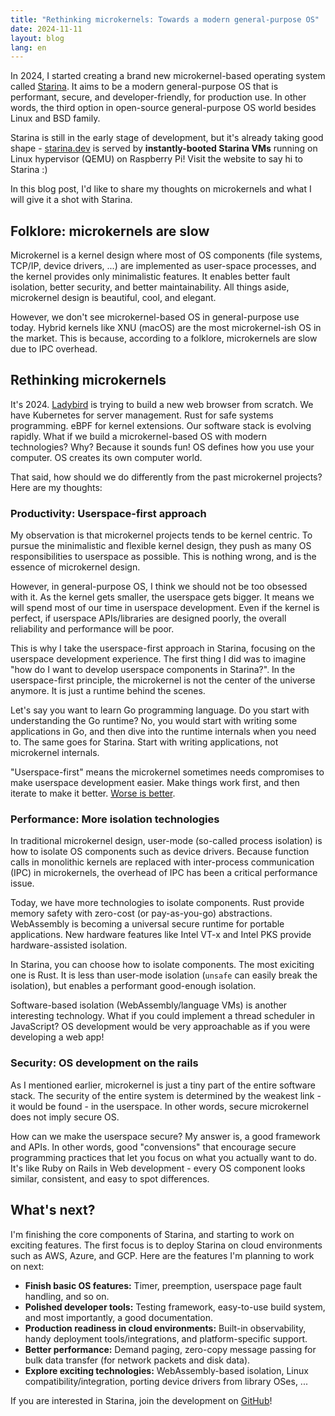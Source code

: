 ```yaml
---
title: "Rethinking microkernels: Towards a modern general-purpose OS"
date: 2024-11-11
layout: blog
lang: en
---
```


In 2024, I started creating a brand new microkernel-based operating system called [Starina](https://starina.dev). It aims to be a modern general-purpose OS that is performant, secure, and developer-friendly, for production use. In other words, the third option in open-source general-purpose OS world besides Linux and BSD family.

Starina is still in the early stage of development, but it's already taking good shape - [starina.dev](https://starina.dev) is served by **instantly-booted Starina VMs** running on Linux hypervisor (QEMU) on Raspberry Pi! Visit the website to say hi to Starina :)

In this blog post, I'd like to share my thoughts on microkernels and what I will give it a shot with Starina.

## Folklore: microkernels are slow

Microkernel is a kernel design where most of OS components (file systems, TCP/IP, device drivers, ...) are implemented as user-space processes, and the kernel provides only minimalistic features. It enables better fault isolation, better security, and better maintainability. All things aside, microkernel design is beautiful, cool, and elegant.

However, we don't see microkernel-based OS in general-purpose use today. Hybrid kernels like XNU (macOS) are the most microkernel-ish OS in the market. This is because, according to a folklore, microkernels are slow due to IPC overhead.

## Rethinking microkernels

It's 2024. [Ladybird](https://ladybird.org/) is trying to build a new web browser from scratch. We have Kubernetes for server management. Rust for safe systems programming. eBPF for kernel extensions. Our software stack is evolving rapidly. What if we build a microkernel-based OS with modern technologies? Why? Because it sounds fun! OS defines how you use your computer. OS creates its own computer world.

That said, how should we do differently from the past microkernel projects? Here are my thoughts:

### Productivity: Userspace-first approach

My observation is that microkernel projects tends to be kernel centric. To pursue the minimalistic and flexible kernel design, they push as many OS responsibilities to userspace as possible. This is nothing wrong, and is the essence of microkernel design.

 However, in general-purpose OS, I think we should not be too obsessed with it. As the kernel gets smaller, the userspace gets bigger. It means we will spend most of our time in userspace development. Even if the kernel is perfect, if userspace APIs/libraries are designed poorly, the overall reliability and performance will be poor.

 This is why I take the userspace-first approach in Starina, focusing on the userspace development experience. The first thing I did was to imagine "how do I want to develop userspace components in Starina?". In the userspace-first principle, the microkernel is not the center of the universe anymore. It is just a runtime behind the scenes.

 Let's say you want to learn Go programming language. Do you start with understanding the Go runtime? No, you would start with writing some applications in Go, and then dive into the runtime internals when you need to. The same goes for Starina. Start with writing applications, not microkernel internals.

 "Userspace-first" means the microkernel sometimes needs compromises to make userspace development easier. Make things work first, and then iterate to make it better. [Worse is better](https://www.dreamsongs.com/WIB.html).

### Performance: More isolation technologies

In traditional microkernel design, user-mode (so-called process isolation) is how to isolate OS components such as device drivers. Because function calls in monolithic kernels are replaced with inter-process communication (IPC) in microkernels, the overhead of IPC has been a critical performance issue.

Today, we have more technologies to isolate components. Rust provide memory safety with zero-cost (or pay-as-you-go) abstractions. WebAssembly is becoming a universal secure runtime for portable applications. New hardware features like Intel VT-x and Intel PKS provide hardware-assisted isolation.

In Starina, you can choose how to isolate components. The most exiciting one is Rust. It is less than user-mode isolation (`unsafe` can easily break the isolation), but enables a performant good-enough isolation.

Software-based isolation (WebAssembly/language VMs) is another interesting technology. What if you could implement a thread scheduler in JavaScript? OS development would be very approachable as if you were developing a web app!

### Security: OS development on the rails

As I mentioned earlier, microkernel is just a tiny part of the entire software stack. The security of the entire system is determined by the weakest link - it would be found - in the userspace. In other words, secure microkernel does not imply secure OS.

How can we make the userspace secure? My answer is, a good framework and APIs. In other words, good "convensions" that encourage secure programming practices that let you focus on what you actually want to do. It's like Ruby on Rails in Web development - every OS component looks similar, consistent, and easy to spot differences.

## What's next?

I'm finishing the core components of Starina, and starting to work on exciting features. The first focus is to deploy Starina on cloud environments such as AWS, Azure, and GCP. Here are the features I'm planning to work on next:

- **Finish basic OS features:** Timer, preemption, userspace page fault handling, and so on.
- **Polished developer tools:** Testing framework, easy-to-use build system, and most importantly, a good documentation.
- **Production readiness in cloud environments:** Built-in observability, handy deployment tools/integrations, and platform-specific support.
- **Better performance:** Demand paging, zero-copy message passing for bulk data transfer (for network packets and disk data).
- **Explore exciting technologies:** WebAssembly-based isolation, Linux compatibility/integration, porting device drivers from library OSes, ...

If you are interested in Starina, join the development on [GitHub](https://github.com/starina-os/starina)!
